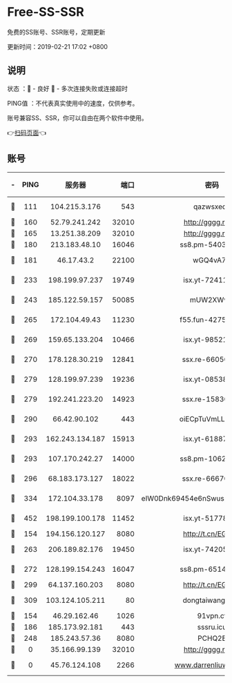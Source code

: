 # Free-SS-SSR

免费的SS账号、SSR账号，定期更新

更新时间：2019-02-21 17:02 +0800

## 说明

状态     ：🙂 - 良好 🙁 - 多次连接失败或连接超时

PING值   ：不代表真实使用中的速度，仅供参考。

账号兼容SS、SSR，你可以自由在两个软件中使用。

👉[扫码页面](https://liesauer.github.io/free-ss-ssr.github.io/)👈

## 账号

|-|PING|服务器|端口|密码|加密方式|区域|
|:----:|:----:|:-----:|-----:|:----:|:----:|:----:|
|🙂|111|104.215.3.176|543|qazwsxedc|aes-256-gcm|JP|
|🙂|160|52.79.241.242|32010|http://gggg.rocks|chacha20|KR|
|🙂|165|13.251.38.209|32010|http://gggg.rocks|chacha20|SG|
|🙂|180|213.183.48.10|16046|ss8.pm-54030489|rc4-md5|RU|
|🙂|181|46.17.43.2|22100|wGQ4vA7D|aes-256-gcm|RU|
|🙂|233|198.199.97.237|19749|isx.yt-72411034|aes-256-cfb|US|
|🙂|243|185.122.59.157|50085|mUW2XWw8|aes-256-cfb|GB|
|🙂|265|172.104.49.43|11230|f55.fun-42754708|aes-256-cfb|SG|
|🙂|269|159.65.133.204|10466|isx.yt-98521403|aes-256-cfb|SG|
|🙂|270|178.128.30.219|12841|ssx.re-66050306|aes-256-cfb|SG|
|🙂|279|128.199.97.239|19236|isx.yt-08538888|aes-256-cfb|SG|
|🙂|279|192.241.223.20|14923|ssx.re-15830035|aes-256-cfb|US|
|🙂|290|66.42.90.102|443|oiECpTuVmLLxk4Ts|aes-256-cfb|US|
|🙂|293|162.243.134.187|15913|isx.yt-61887596|aes-256-cfb|US|
|🙂|293|107.170.242.27|14000|ss8.pm-10628623|aes-256-cfb|US|
|🙂|296|68.183.173.127|18022|ssx.re-66670067|aes-256-cfb|US|
|🙂|334|172.104.33.178|8097|eIW0Dnk69454e6nSwuspv9DmS201tQ0D|aes-256-cfb|SG|
|🙂|452|198.199.100.178|11452|isx.yt-51778386|aes-256-cfb|US|
|🙂|154|194.156.120.127|8080|http://t.cn/EGJIyrl|rc4-md5|RU|
|🙂|263|206.189.82.176|19450|isx.yt-74205456|aes-256-cfb|SG|
|🙂|272|128.199.154.243|16047|ss8.pm-65144282|aes-256-cfb|SG|
|🙂|299|64.137.160.203|8080|http://t.cn/EGJIyrl|rc4-md5|CA|
|🙂|309|103.124.105.211|80|dongtaiwang.com|aes-256-cfb|US|
|🙁|154|46.29.162.46|1026|91vpn.cf|rc4-md5|RU|
|🙁|186|185.173.92.181|443|sssru.icu|rc4-md5|RU|
|🙁|248|185.243.57.36|8080|PCHQ2E|rc4-md5|US|
|🙁|0|35.166.99.139|32010|http://gggg.rocks|chacha20|US|
|🙁|0|45.76.124.108|2266|www.darrenliuwei.com|aes-256-cfb|AU|
